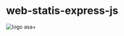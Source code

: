 # web-statis-express-js
![logo asa+](https://github.com/edikurniawan28/web-statis-express-js/assets/144582148/bb2388b6-5f74-4697-ae90-2b76b0edc5bf)
